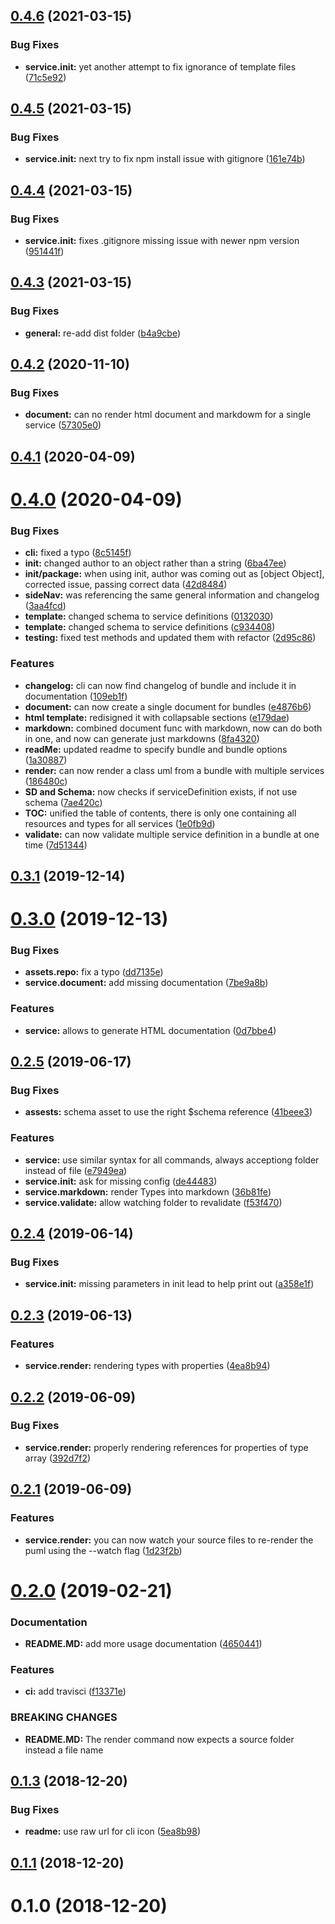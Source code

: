 <a name="0.4.6"></a>
## [0.4.6](https://github.com/wzr1337/rsi.cli/compare/v0.4.5...v0.4.6) (2021-03-15)


### Bug Fixes

* **service.init:** yet another attempt to fix ignorance of template files ([71c5e92](https://github.com/wzr1337/rsi.cli/commit/71c5e92))



<a name="0.4.5"></a>
## [0.4.5](https://github.com/wzr1337/rsi.cli/compare/v0.4.4...v0.4.5) (2021-03-15)


### Bug Fixes

* **service.init:** next try to fix npm install issue with gitignore ([161e74b](https://github.com/wzr1337/rsi.cli/commit/161e74b))



<a name="0.4.4"></a>
## [0.4.4](https://github.com/wzr1337/rsi.cli/compare/v0.4.3...v0.4.4) (2021-03-15)


### Bug Fixes

* **service.init:** fixes .gitignore missing issue with newer npm version ([951441f](https://github.com/wzr1337/rsi.cli/commit/951441f))



<a name="0.4.3"></a>
## [0.4.3](https://github.com/wzr1337/rsi.cli/compare/v0.4.2...v0.4.3) (2021-03-15)


### Bug Fixes

* **general:** re-add dist folder ([b4a9cbe](https://github.com/wzr1337/rsi.cli/commit/b4a9cbe))



<a name="0.4.2"></a>
## [0.4.2](https://github.com/wzr1337/rsi.cli/compare/v0.4.1...v0.4.2) (2020-11-10)


### Bug Fixes

* **document:** can no render html document and markdowm for a single service ([57305e0](https://github.com/wzr1337/rsi.cli/commit/57305e0))



<a name="0.4.1"></a>
## [0.4.1](https://github.com/wzr1337/rsi.cli/compare/v0.4.0...v0.4.1) (2020-04-09)



<a name="0.4.0"></a>
# [0.4.0](https://github.com/wzr1337/rsi.cli/compare/0.4.0...v0.4.0) (2020-04-09)


### Bug Fixes

* **cli:** fixed a typo ([8c5145f](https://github.com/wzr1337/rsi.cli/commit/8c5145f))
* **init:** changed author to an object rather than a string ([6ba47ee](https://github.com/wzr1337/rsi.cli/commit/6ba47ee))
* **init/package:** when using init, author was coming out as [object Object], corrected issue, passing correct data ([42d8484](https://github.com/wzr1337/rsi.cli/commit/42d8484))
* **sideNav:** was referencing the same general information and changelog ([3aa4fcd](https://github.com/wzr1337/rsi.cli/commit/3aa4fcd))
* **template:** changed schema to service definitions ([0132030](https://github.com/wzr1337/rsi.cli/commit/0132030))
* **template:** changed schema to service definitions ([c934408](https://github.com/wzr1337/rsi.cli/commit/c934408))
* **testing:** fixed test methods and updated them with refactor ([2d95c86](https://github.com/wzr1337/rsi.cli/commit/2d95c86))


### Features

* **changelog:** cli can now find changelog of bundle and include it in documentation ([109eb1f](https://github.com/wzr1337/rsi.cli/commit/109eb1f))
* **document:** can now create a single document for bundles ([e4876b6](https://github.com/wzr1337/rsi.cli/commit/e4876b6))
* **html template:** redisigned it with collapsable sections ([e179dae](https://github.com/wzr1337/rsi.cli/commit/e179dae))
* **markdown:** combined document func with markdown, now can do both in one, and now can generate just markdowns ([8fa4320](https://github.com/wzr1337/rsi.cli/commit/8fa4320))
* **readMe:** updated readme to specify bundle and bundle options ([1a30887](https://github.com/wzr1337/rsi.cli/commit/1a30887))
* **render:** can now render a class uml from a bundle with multiple services ([186480c](https://github.com/wzr1337/rsi.cli/commit/186480c))
* **SD and Schema:** now checks if serviceDefinition exists, if not use schema ([7ae420c](https://github.com/wzr1337/rsi.cli/commit/7ae420c))
* **TOC:** unified the table of contents, there is only one containing all resources and types for all services ([1e0fb9d](https://github.com/wzr1337/rsi.cli/commit/1e0fb9d))
* **validate:** can now validate multiple service definition in a bundle at one time ([7d51344](https://github.com/wzr1337/rsi.cli/commit/7d51344))



<a name="0.3.1"></a>
## [0.3.1](https://github.com/wzr1337/rsi.cli/compare/v0.3.0...v0.3.1) (2019-12-14)



<a name="0.3.0"></a>
# [0.3.0](https://github.com/wzr1337/rsi.cli/compare/0.2.5...v0.3.0) (2019-12-13)


### Bug Fixes

* **assets.repo:** fix a typo ([dd7135e](https://github.com/wzr1337/rsi.cli/commit/dd7135e))
* **service.document:** add missing documentation ([7be9a8b](https://github.com/wzr1337/rsi.cli/commit/7be9a8b))


### Features

* **service:** allows to generate HTML documentation ([0d7bbe4](https://github.com/wzr1337/rsi.cli/commit/0d7bbe4))



<a name="0.2.5"></a>
## [0.2.5](https://github.com/wzr1337/rsi.cli/compare/0.2.4...0.2.5) (2019-06-17)


### Bug Fixes

* **assests:** schema asset to use the right $schema reference ([41beee3](https://github.com/wzr1337/rsi.cli/commit/41beee3))


### Features

* **service:** use similar syntax for all commands, always acceptiong folder instead of file ([e7949ea](https://github.com/wzr1337/rsi.cli/commit/e7949ea))
* **service.init:** ask for missing config ([de44483](https://github.com/wzr1337/rsi.cli/commit/de44483))
* **service.markdown:** render Types into markdown ([36b81fe](https://github.com/wzr1337/rsi.cli/commit/36b81fe))
* **service.validate:** allow watching folder to revalidate ([f53f470](https://github.com/wzr1337/rsi.cli/commit/f53f470))



<a name="0.2.4"></a>
## [0.2.4](https://github.com/wzr1337/rsi.cli/compare/0.2.3...0.2.4) (2019-06-14)


### Bug Fixes

* **service.init:** missing parameters in init lead to help print out ([a358e1f](https://github.com/wzr1337/rsi.cli/commit/a358e1f))



<a name="0.2.3"></a>
## [0.2.3](https://github.com/wzr1337/rsi.cli/compare/0.2.2...0.2.3) (2019-06-13)


### Features

* **service.render:** rendering types with properties ([4ea8b94](https://github.com/wzr1337/rsi.cli/commit/4ea8b94))



<a name="0.2.2"></a>
## [0.2.2](https://github.com/wzr1337/rsi.cli/compare/0.2.1...0.2.2) (2019-06-09)


### Bug Fixes

* **service.render:** properly rendering references for properties of type array ([392d7f2](https://github.com/wzr1337/rsi.cli/commit/392d7f2))



<a name="0.2.1"></a>
## [0.2.1](https://github.com/wzr1337/rsi.cli/compare/0.2.0...0.2.1) (2019-06-09)


### Features

* **service.render:** you can now watch your source files to re-render the puml using the --watch flag ([1d23f2b](https://github.com/wzr1337/rsi.cli/commit/1d23f2b))



<a name="0.2.0"></a>
# [0.2.0](https://github.com/wzr1337/rsi.cli/compare/0.1.3...0.2.0) (2019-02-21)


### Documentation

* **README.MD:** add more usage documentation ([4650441](https://github.com/wzr1337/rsi.cli/commit/4650441))


### Features

* **ci:** add travisci ([f13371e](https://github.com/wzr1337/rsi.cli/commit/f13371e))


### BREAKING CHANGES

* **README.MD:** The render command now expects a source folder instead a file name



<a name="0.1.3"></a>
## [0.1.3](https://github.com/wzr1337/rsi.cli/compare/0.1.1...0.1.3) (2018-12-20)


### Bug Fixes

* **readme:** use raw url for cli icon ([5ea8b98](https://github.com/wzr1337/rsi.cli/commit/5ea8b98))



<a name="0.1.1"></a>
## [0.1.1](https://github.com/wzr1337/rsi.cli/compare/0.1.0...0.1.1) (2018-12-20)



<a name="0.1.0"></a>
# 0.1.0 (2018-12-20)



